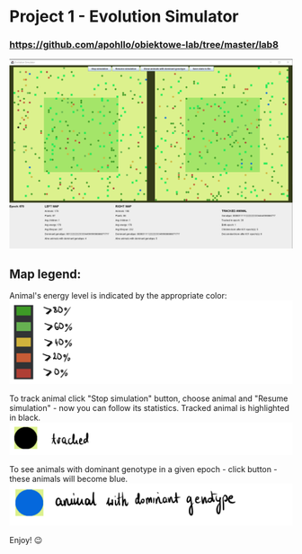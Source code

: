 # Project 1 - Evolution Simulator 
### https://github.com/apohllo/obiektowe-lab/tree/master/lab8

![](https://github.com/sy1wi4/evolution-simulator/blob/master/simulation.png)

## Map legend:
Animal's energy level is indicated by the appropriate color:
![](https://github.com/sy1wi4/evolution-simulator/blob/master/energy-lvl.png)

To track animal click "Stop simulation" button, choose animal and "Resume simulation" - now you can follow its statistics.
Tracked animal is highlighted in black.
![](https://github.com/sy1wi4/evolution-simulator/blob/master/tracked.png)

To see animals with dominant genotype in a given epoch - click button - these animals will become blue.
![](https://github.com/sy1wi4/evolution-simulator/blob/master/dominant.png)

Enjoy! :wink:
